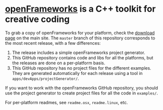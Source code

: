 # [openFrameworks](http://openframeworks.cc/) is a C++ toolkit for creative coding

To grab a copy of openFrameworks for your platform, check the [download page](http://openframeworks.cc/download) on the main site. The `master` branch of this repository corresponds to the most recent release, with a few differences:

1. The release includes a simple openFrameworks project generator.
2. This GitHub repository contains code and libs for all the platforms, but the releases are done on a per-platform basis.
3. This GitHub repository has no project files for the different examples. They are generated automatically for each release using a tool in `apps/devApps/projectGenerator/`.

If you want to work with the openFrameworks GitHub repository, you should use the project generator to create project files for all the code in `examples/`.

For per-platform readmes, see `readme.osx`, `readme.linux`, etc.